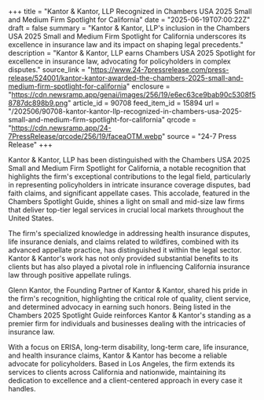 +++
title = "Kantor & Kantor, LLP Recognized in Chambers USA 2025 Small and Medium Firm Spotlight for California"
date = "2025-06-19T07:00:22Z"
draft = false
summary = "Kantor & Kantor, LLP's inclusion in the Chambers USA 2025 Small and Medium Firm Spotlight for California underscores its excellence in insurance law and its impact on shaping legal precedents."
description = "Kantor & Kantor, LLP earns Chambers USA 2025 Spotlight for excellence in insurance law, advocating for policyholders in complex disputes."
source_link = "https://www.24-7pressrelease.com/press-release/524001/kantor-kantor-awarded-the-chambers-2025-small-and-medium-firm-spotlight-for-california"
enclosure = "https://cdn.newsramp.app/genai/images/256/19/e6ec63ce9bab90c5308f58787dc898b9.png"
article_id = 90708
feed_item_id = 15894
url = "/202506/90708-kantor-kantor-llp-recognized-in-chambers-usa-2025-small-and-medium-firm-spotlight-for-california"
qrcode = "https://cdn.newsramp.app/24-7PressRelease/qrcode/256/19/faceaOTM.webp"
source = "24-7 Press Release"
+++

<p>Kantor & Kantor, LLP has been distinguished with the Chambers USA 2025 Small and Medium Firm Spotlight for California, a notable recognition that highlights the firm's exceptional contributions to the legal field, particularly in representing policyholders in intricate insurance coverage disputes, bad faith claims, and significant appellate cases. This accolade, featured in the Chambers Spotlight Guide, shines a light on small and mid-size law firms that deliver top-tier legal services in crucial local markets throughout the United States.</p><p>The firm's specialized knowledge in addressing health insurance disputes, life insurance denials, and claims related to wildfires, combined with its advanced appellate practice, has distinguished it within the legal sector. Kantor & Kantor's work has not only provided substantial benefits to its clients but has also played a pivotal role in influencing California insurance law through positive appellate rulings.</p><p>Glenn Kantor, the Founding Partner of Kantor & Kantor, shared his pride in the firm's recognition, highlighting the critical role of quality, client service, and determined advocacy in earning such honors. Being listed in the Chambers 2025 Spotlight Guide reinforces Kantor & Kantor's standing as a premier firm for individuals and businesses dealing with the intricacies of insurance law.</p><p>With a focus on ERISA, long-term disability, long-term care, life insurance, and health insurance claims, Kantor & Kantor has become a reliable advocate for policyholders. Based in Los Angeles, the firm extends its services to clients across California and nationwide, maintaining its dedication to excellence and a client-centered approach in every case it handles.</p>